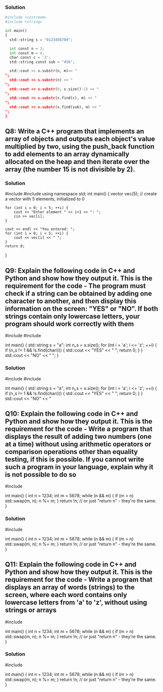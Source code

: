 ### Solution
```python
#include <iostream>
#include <string>

int main()
{
  std::string s = "0123456789";

  int const n = 3;
  int const m = 4;
  char const c = '2';
  std::string const sub = "456";

  std::cout << s.substr(n, m)<< "
";
  std::cout << s.substr(n) << "
";
  std::cout << s.substr(0, s.size()-1) << "
";
  std::cout << s.substr(s.find(c), m) << "
";
  std::cout << s.substr(s.find(sub), m) << "
";
}
```
## Q8: Write a C++ program that implements an array of objects and outputs each object's value multiplied by two, using the push_back function to add elements to an array dynamically allocated on the heap and then iterate over the array (the number 15 is not divisible by 2).
### Solution

#include <iostream>
#include <vector>
using namespace std;
int main() {
    vector<int> vec(5); // create a vector with 5 elements, initialized to 0

    for (int i = 0; i < 5; ++i) {
        cout << "Enter element " << i+1 << ": ";
        cin >> vec[i];
    }

    cout << endl << "You entered: ";
    for (int i = 0; i < 5; ++i) {
        cout << vec[i] << " ";
    }
    return 0;
}

## Q9: Explain the following code in C++ and Python and show how they output it. This is the requirement for the code - The program must check if a string can be obtained by adding one character to another, and then display this information on the screen: "YES" or "NO". If both strings contain only lowercase letters, your program should work correctly with them

#include <iostream>
#include <string>

int main() {
  std::string s = "a";
  int n_s = s.size();
  for (int i = 'a'; i <= 'z'; ++i) {
    if (n_s != 1 && !s.find(char(i)) {
      std::cout << "YES" << "
";
      return 0;
    }
  }
  std::cout << "NO" << "
";
}

### Solution

#include <iostream>
#include <string>

int main() {
  std::string s = "a";
  int n_s = s.size();
  for (int i = 'a'; i <= 'z'; ++i) {
    if (n_s != 1 && !s.find(char(i)) {
      std::cout << "YES" << "
";
      return 0;
    }
  }
  std::cout << "NO" << "

## Q10: Explain the following code in C++ and Python and show how they output it. This is the requirement for the code - Write a program that displays the result of adding two numbers (one at a time) without using arithmetic operators or comparison operations other than equality testing, if this is possible. If you cannot write such a program in your language, explain why it is not possible to do so

#include <iostream>

int main() {
  int n = 1234;
  int m = 5678;
  while (n && m) {
    if (m > n) std::swap(m, n);
    n %= m;
  }
  return !n; // or just "return n" - they're the same.
}

### Solution

#include <iostream>

int main() {
  int n = 1234;
  int m = 5678;
  while (n && m) {
    if (m > n) std::swap(m, n);
    n %= m;
  }
  return !n; // or just "return n" - they're the same.
}

## Q11: Explain the following code in C++ and Python and show how they output it. This is the requirement for the code - Write a program that displays an array of words (strings) to the screen, where each word contains only lowercase letters from 'a' to 'z', without using strings or arrays

#include <iostream>

int main() {
  int n = 1234;
  int m = 5678;
  while (n && m) {
    if (m > n) std::swap(m, n);
    n %= m;
  }
  return !n; // or just "return n" - they're the same.
}

### Solution

#include <iostream>

int main() {
  int n = 1234;
  int m = 5678;
  while (n && m) {
    if (m > n) std::swap(m, n);
    n %= m;
  }
  return !n; // or just "return n" - they're the same.
}
